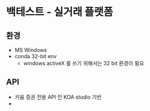 # 백테스트 - 실거래 플랫폼

## 환경
* MS Windows
* conda 32-bit env
    * windows activeX 를 쓰기 위해서는 32 bit 환경이 필요



## API
* 키움 증권 전용 API 인 KOA studio 기반
* 